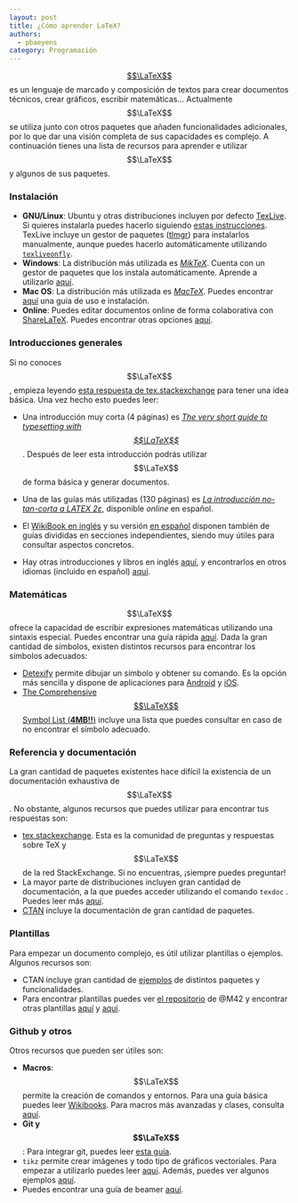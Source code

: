 ```yaml
---
layout: post
title: ¿Cómo aprender LaTeX?
authors:
  - pbaeyens
category: Programación
---
```

 
[$$\LaTeX$$](http://www.latex-project.org) es un lenguaje de marcado y composición de textos para crear documentos técnicos, crear gráficos, escribir matemáticas... Actualmente $$\LaTeX$$ se utiliza junto con otros paquetes que añaden funcionalidades adicionales, por lo que dar una visión completa de sus capacidades es complejo. A continuación tienes una lista de recursos para aprender e utilizar $$\LaTeX$$ y algunos de sus paquetes.

<!--more-->

### Instalación

- **GNU/Linux**:  Ubuntu y otras distribuciones incluyen por defecto [TexLive](). Si quieres instalarla puedes hacerlo siguiendo [estas instrucciones](https://www.tug.org/texlive/pkginstall.html). TexLive incluye un gestor de paquetes ([tlmgr](https://www.tug.org/texlive/doc/tlmgr.html)) para instalarlos manualmente, aunque puedes hacerlo automáticamente utilizando [`texliveonfly`](http://www.ctan.org/pkg/texliveonfly).
- **Windows**: La distribución más utilizada es [*MikTeX*](http://miktex.org/). Cuenta con un gestor de paquetes que los instala automáticamente. Aprende a utilizarlo [aquí](http://docs.miktex.org/manual/localguide.html).
- **Mac OS**: La distribución más utilizada es [*MacTeX*](https://tug.org/mactex/). Puedes encontrar [aquí](http://computers.tutsplus.com/tutorials/the-beginners-guide-to-using-tex-in-os-x--mac-45177) una guía de uso e instalación.
- **Online**: Puedes editar documentos online de forma colaborativa con [ShareLaTeX](https://www.sharelatex.com). Puedes encontrar otras opciones [aquí](http://tex.stackexchange.com/questions/3/compiling-documents-online).

### Introducciones generales

Si no conoces $$\LaTeX$$, empieza leyendo [esta respuesta de tex.stackexchange](http://tex.stackexchange.com/questions/4420/best-way-to-start-using-latex-tex) para tener una idea básica. Una vez hecho esto puedes leer:

- Una introducción muy corta (4 páginas) es [*The very short guide to typesetting with $$\LaTeX$$*](http://osl.ugr.es/CTAN/info/latex-veryshortguide/veryshortguide.pdf). Después de leer esta introducción podrás utilizar $$\LaTeX$$ de forma básica y generar documentos.

- Una de las guías más utilizadas (130 páginas) es [*La introducción no-tan-corta a LATEX 2ε*](http://osl.ugr.es/CTAN/info/lshort/spanish/lshort-a4.pdf),  disponible *online* en español. 

- El [WikiBook en inglés](http://en.wikibooks.org/wiki/$$\LaTeX$$) y su versión [en español](http://es.wikibooks.org/wiki/Manual_de_$$\LaTeX$$) disponen también de guías divididas en secciones independientes, siendo muy útiles para consultar aspectos concretos.

- Hay otras introducciones y libros en inglés [aquí](http://tex.stackexchange.com/questions/11/what-are-good-learning-resources-for-a-latex-beginner), y encontrarlos en otros idiomas (incluido en español) [aquí](http://tex.stackexchange.com/questions/84384/latex-introductions-in-languages-other-than-english).

### Matemáticas
$$\LaTeX$$ ofrece la capacidad de escribir expresiones matemáticas utilizando una sintaxis especial. Puedes encontrar una guía rápida [aquí](ftp://ftp.ams.org/pub/tex/doc/amsmath/short-math-guide.pdf). Dada la gran cantidad de símbolos, existen distintos recursos para encontrar los símbolos adecuados:

- [Detexify](http://detexify.kirelabs.org/classify.html) permite dibujar un símbolo y obtener su comando. Es la opción más sencilla y dispone de aplicaciones para [Android](https://play.google.com/store/apps/details?id=coolcherrytrees.software.detexify&hl=es) y [iOS](https://itunes.apple.com/us/app/from_topapp.net/id328805329?ign-mpt=uo%3D4).
- [The Comprehensive $$\LaTeX$$ Symbol List (**4MB!!**)](http://osl.ugr.es/CTAN/info/symbols/comprehensive/symbols-a4.pdf) incluye una lista que puedes consultar en caso de no encontrar el símbolo adecuado.

### Referencia y documentación
La gran cantidad de paquetes existentes hace difícil la existencia de un documentación exhaustiva de $$\LaTeX$$. No obstante, algunos recursos que puedes utilizar para encontrar tus respuestas son:

- [tex.stackexchange](http://tex.stackexchange.com/). Esta es la comunidad de preguntas y respuestas sobre TeX y $$\LaTeX$$ de la red StackExchange. Si no encuentras, ¡siempre puedes preguntar!
- La mayor parte de distribuciones incluyen gran cantidad de documentación, a la que puedes acceder utilizando el comando `texdoc` . Puedes leer más [aquí](http://tex.stackexchange.com/questions/2124/is-there-a-comprehensive-and-complete-latex-reference).
- [CTAN](http://www.ctan.org) incluye la documentación de gran cantidad de paquetes.

### Plantillas

Para empezar un documento complejo, es útil utilizar plantillas o ejemplos. Algunos recursos son:

- CTAN incluye gran cantidad de [ejemplos](http://osl.ugr.es/CTAN/info/examples/) de distintos paquetes y funcionalidades.
- Para encontrar plantillas puedes ver [el repositorio](https://github.com/M42/plantillas) de @M42 y encontrar otras plantillas [aquí](http://www.latextemplates.com/) y [aquí](https://es.sharelatex.com/templates/).

###  Github y otros

Otros recursos que pueden ser útiles son:

- **Macros**: $$\LaTeX$$ permite la creación de comandos y entornos. Para una guía básica puedes leer [Wikibooks](http://en.wikibooks.org/wiki/$$\LaTeX$$/Macros). Para macros más avanzadas y clases, consulta [aquí](http://tex.stackexchange.com/questions/12668/where-do-i-start-latex-programming).
- **Git y $$\LaTeX$$**: Para integrar git, puedes leer [esta guía](http://stackoverflow.com/questions/6188780/git-latex-workflow).
- `tikz` permite crear imágenes y todo tipo de gráficos vectoriales. Para empezar a utilizarlo puedes leer [aquí](http://tex.stackexchange.com/questions/9116/what-is-the-minimum-one-needs-to-know-to-use-tikz). Además, puedes ver algunos ejemplos [aquí](http://www.texample.net/tikz/examples/).
- Puedes encontrar una guía de beamer [aquí](https://github.com/dgiim/beamer).
